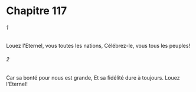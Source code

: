 # Chapitre 117

###### 1
Louez l'Eternel, vous toutes les nations, Célébrez-le, vous tous les peuples!
###### 2
Car sa bonté pour nous est grande, Et sa fidélité dure à toujours. Louez l'Eternel!
